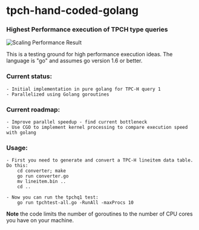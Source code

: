 # tpch-hand-coded-golang
### Highest Performance execution of TPCH type queries

![Scaling Performance Result](https://github.com/llonergan/tpch-hand-coded-golang/blob/master/images/scaling-tpchq1-golang.PNG)

This is a testing ground for high performance execution ideas. The language is "go" and assumes go version 1.6 or better.

### Current status:
    - Initial implementation in pure golang for TPC-H query 1
    - Parallelized using Golang goroutines

### Current roadmap:
    - Improve parallel speedup - find current bottleneck
    - Use CGO to implement kernel processing to compare execution speed with golang

### Usage:
    - First you need to generate and convert a TPC-H lineitem data table. Do this:
        cd converter; make
        go run converter.go
        mv lineitem.bin ..
        cd ..

    - Now you can run the tpchq1 test:
        go run tpchtest-all.go -RunAll -maxProcs 10

**Note** the code limits the number of goroutines to the number of CPU cores you have on your machine.

